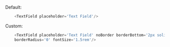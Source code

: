 Default:

```js
    <TextField placeholder='Text Field'/> 
```

Custom: 

```js
    <TextField placeholder='Text Field' noBorder borderBottom='2px solid lightblue'
    borderRadius='0' fontSize='1.5rem'/>
```
